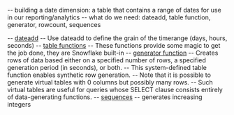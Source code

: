 -- building a date dimension: a table that contains a range of dates for use in our reporting/analytics
-- what do we need: dateadd, table function, generator, rowcount, sequences

-- [dateadd](https://docs.snowflake.net/manuals/sql-reference/functions/dateadd.html)
-- Use dateadd to define the grain of the timerange (days, hours, seconds)
-- [table functions](https://docs.snowflake.net/manuals/sql-reference/functions-table.html)
-- These functions provide some magic to get the job done, they are Snowflake built-in 
-- [generator function](https://docs.snowflake.net/manuals/sql-reference/functions/generator.html)
-- Creates rows of data based either on a specified number of rows, a specified generation period (in seconds), or both. 
-- This system-defined table function enables synthetic row generation.
-- Note that it is possible to generate virtual tables with 0 columns but possibly many rows. 
-- Such virtual tables are useful for queries whose SELECT clause consists entirely of data-generating functions.
-- [sequences](https://docs.snowflake.net/manuals/sql-reference/functions/seq1.html#seq1-seq2-seq4-seq8)
-- generates increasing integers
